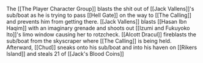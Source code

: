 The [[The Player Character Group]] blasts the shit out of [[Jack Vallens]]'s sub/boat as he is trying to pass [[Hell Gate]] on the way to [[The Calling]] and prevents him from getting there. [[Jack Vallens]] blasts [[Hasan Ibn Haqim]] with an imaginary grenade and shoots out [[Izumi and Fukuyoko Ito]]'s limo window causing her to rotzcheck. [[Alcott Dracul]] fireblasts the sub/boat from the skyscraper where [[The Calling]] is being held. Afterward, [[Chud]] sneaks onto his sub/boat and into his haven on [[Rikers Island]] and steals 21 of [[Jack's Blood Coins]]